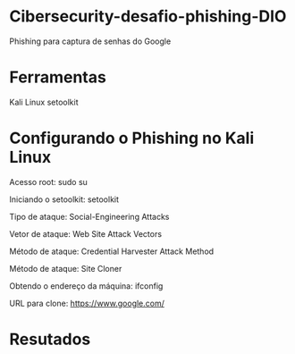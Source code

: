 # Cibersecurity-desafio-phishing-DIO
Phishing para captura de senhas do Google

# Ferramentas
Kali Linux
setoolkit

# Configurando o Phishing no Kali Linux

Acesso root: sudo su

Iniciando o setoolkit: setoolkit

Tipo de ataque: Social-Engineering Attacks

Vetor de ataque: Web Site Attack Vectors

Método de ataque: Credential Harvester Attack Method 

Método de ataque: Site Cloner

Obtendo o endereço da máquina: ifconfig

URL para clone: https://www.google.com/

# Resutados
